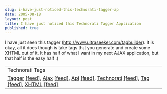 ```yaml
---
slug: i-have-just-noticed-this-technorati-tagger-ap
date: 2005-08-18
layout: post
title: I have just noticed this Technorati Tagger Application
published: true
---
```

I have just seen this tagger (<a href="http://www.ultraseeker.com/tagbuilder">http://www.ultraseeker.com/tagbuilder</a>). It is okay, all it does though is take tags that you generate and create some XHTML out of it. It has half of what I want in my next AJAX application, but that half is the easy half :)<p /><table class="TechnoratiHead TagHeader">
<tr><td>Technorati Tags</td></tr>
<tr class="Technorati"><td>
<a href="http://www.technorati.com/tag/Tagger" class="Tag" rel="tag">Tagger</a> <a href="http://feeds.technorati.com/feed/posts/tag/Tagger" class="Tag">[feed]</a>, <a href="http://www.technorati.com/tag/Ajax" class="Tag" rel="tag">Ajax</a> <a href="http://feeds.technorati.com/feed/posts/tag/Ajax" class="Tag">[feed]</a>, <a href="http://www.technorati.com/tag/Api" class="Tag" rel="tag">Api</a> <a href="http://feeds.technorati.com/feed/posts/tag/Api" class="Tag">[feed]</a>, <a href="http://www.technorati.com/tag/Technorati" class="Tag" rel="tag">Technorati</a> <a href="http://feeds.technorati.com/feed/posts/tag/Technorati" class="Tag">[feed]</a>, <a href="http://www.technorati.com/tag/Tag" class="Tag" rel="tag">Tag</a> <a href="http://feeds.technorati.com/feed/posts/tag/Tag" class="Tag">[feed]</a>, <a href="http://www.technorati.com/tag/XHTML" class="Tag" rel="tag">XHTML</a> <a href="http://feeds.technorati.com/feed/posts/tag/XHTML" class="Tag">[feed]</a>
</td></tr>
</table><div class="blogger-post-footer"><img class="posterous_download_image" src="https://blogger.googleusercontent.com/tracker/8109338-112440387206321312?l=www.kinlan.co.uk%2Findex.html" height="1" alt="" width="1" /></div>

